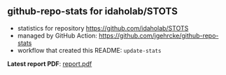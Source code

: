 ## github-repo-stats for idaholab/STOTS

- statistics for repository https://github.com/idaholab/STOTS
- managed by GitHub Action: https://github.com/jgehrcke/github-repo-stats
- workflow that created this README: `update-stats`

**Latest report PDF**: [report.pdf](https://github.com/idaholab/repository-statistics/raw/main/idaholab/STOTS/latest-report/report.pdf)

